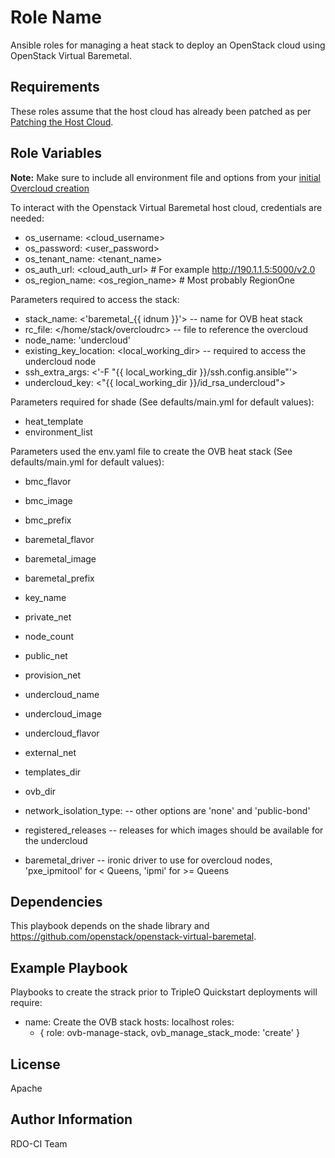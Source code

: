Role Name
=========

Ansible roles for managing a heat stack to deploy an OpenStack cloud using OpenStack Virtual Baremetal.

Requirements
------------

These roles assume that the host cloud has already been patched as per
[Patching the Host Cloud](https://openstack-virtual-baremetal.readthedocs.io/en/latest/host-cloud/patches.html).

Role Variables
--------------

**Note:** Make sure to include all environment file and options from your [initial Overcloud creation](http://docs.openstack.org/developer/tripleo-docs/basic_deployment/basic_deployment_cli.html#deploy-the-overcloud)

To interact with the Openstack Virtual Baremetal host cloud, credentials are needed:
- os_username: <cloud_username>
- os_password: <user_password>
- os_tenant_name: <tenant_name>
- os_auth_url: <cloud_auth_url> # For example http://190.1.1.5:5000/v2.0
- os_region_name: <os_region_name> # Most probably RegionOne

Parameters required to access the stack:
- stack_name: <'baremetal_{{ idnum }}'> -- name for OVB heat stack
- rc_file: </home/stack/overcloudrc> -- file to reference the overcloud
- node_name: 'undercloud'
- existing_key_location: <local_working_dir> -- required to access the undercloud node
- ssh_extra_args: <'-F "{{ local_working_dir }}/ssh.config.ansible"'>
- undercloud_key: <"{{ local_working_dir }}/id_rsa_undercloud">

Parameters required for shade (See defaults/main.yml for default values):
- heat_template
- environment_list

Parameters used the env.yaml file to create the OVB heat stack (See defaults/main.yml for default values):
- bmc_flavor
- bmc_image
- bmc_prefix
- baremetal_flavor
- baremetal_image
- baremetal_prefix
- key_name
- private_net
- node_count
- public_net
- provision_net
- undercloud_name
- undercloud_image
- undercloud_flavor
- external_net
- templates_dir
- ovb_dir
- network_isolation_type: <multiple-nics> -- other options are 'none' and 'public-bond'

- registered_releases -- releases for which images should be available for the undercloud

- baremetal_driver -- ironic driver to use for overcloud nodes, 'pxe_ipmitool'
  for < Queens, 'ipmi' for >= Queens

Dependencies
------------

This playbook depends on the shade library and https://github.com/openstack/openstack-virtual-baremetal.

Example Playbook
----------------

Playbooks to create the strack prior to TripleO Quickstart deployments will require:

- name: Create the OVB stack
  hosts: localhost
  roles:
    - { role: ovb-manage-stack, ovb_manage_stack_mode: 'create' }

License
-------

Apache

Author Information
------------------

RDO-CI Team
